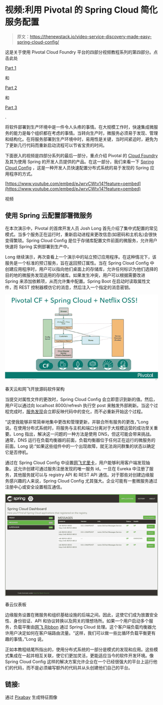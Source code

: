# 视频:利用 Pivotal 的 Spring Cloud 简化服务配置

> 原文：<https://thenewstack.io/video-service-discovery-made-easy-spring-cloud-config/>

这是关于使用 Pivotal Cloud Foundry 平台的四部分视频教程系列的第四部分。点击此处

[Part 1](https://thenewstack.io/video-get-started-pivotals-cloud-foundry-stack/)

和

[Part 2](https://thenewstack.io/video-developers-can-use-pivotals-cloud-foundry-stack/)

和

[Part 3](https://thenewstack.io/video-quickly-spin-apps-cloud-foundrys-spring-boot/)

.

将软件部署到生产环境中是一件令人头疼的事情。在大规模工作时，快速集成微服务的能力是每个组织都在考虑的事情。当转向生产时，微服务必须易于发现、管理和结构化。在将服务部署到生产环境中时，易用性是关键，当时间紧迫时，避免为了更新几行代码而重新启动流程可以节省宝贵的时间。

下面嵌入的视频是四部分系列的最后一部分，重点介绍 Pivotal 的 [Cloud Foundry](https://www.cloudfoundry.org/) 及其为使用 Spring 的开发人员提供的产品。在这一部分，我们来看一下 [Spring Cloud Config](http://cloud.spring.io/spring-cloud-config/) ，这是一种开发人员快速配置分布式系统的易于发现的 Spring 应用程序的方式。

[https://www.youtube.com/embed/eJwrvCWtv14?feature=oembed](https://www.youtube.com/embed/eJwrvCWtv14?feature=oembed)

视频

## 使用 Spring 云配置部署微服务

在本次演示中，Pivotal 的首席开发人员 Josh Long 首先介绍了集中式配置的常见模式。当多个服务正在运行时，重新启动进程来更改信息(如密码和主机名)会很快变得繁琐。Spring Cloud Config 是位于存储库配置文件前面的微服务，允许用户快速将 Spring 实例部署到生产中。

Long 继续演示，再次查看上一个演示中的站立预订应用程序。在这种情况下，该服务是一个标准的预订服务，旨在返回预订属性。当在 Spring Cloud Config 中创建应用程序时，用户可以指向他们桌面上的存储库，允许任何标识为他们选择的目的地的微服务发现适用的存储库。如果发生冲突，用户可以根据需要改进 Spring 来添加依赖项，从而允许集中配置。Spring Boot 在启动时读取属性文件，而 REST 控制器模仿它的消息，然后注入一个指定的消息密钥。

[![Spring Cloud & Netflix OSS Architecture](img/67e9a76da2434d9c7560cf4d32b5e3ec.png)](https://thenewstack.io/wp-content/uploads/2016/01/keynote-architecting-for-continuous-delivery-pivotal-cloud-platform-roadshow-35-638.jpg)

春天云和网飞开放源码软件架构

当提交对属性文件的更改时，Spring Cloud Config 会立即意识到新的值。然后，用户可以通过向 localhost 8000/refresh 执行空 post 来触发外部刷新。当这个过程完成时，[服务发现](https://thenewstack.io/how-does-service-discovery-work-in-kubernetes/)会立即反映代码中的变化，而不必重新开始这个过程。

“这使我能够非常简单地集中更改和管理更新，并联合所有服务的更改，”Long 说。在使用分布式系统时，将服务与主机和端口分离对于大规模运营的成功至关重要。Long 指出，解决这一问题的一种方法是使用 DNS，但这可能会带来挑战。通常，DNS 运行在负载均衡器的前面，负载均衡器位于任何正在运行的微服务的前面。Long 说:“如果这些组件中的一个出现故障，就无法询问群集的状态以确定它是否停机。

通过在 Spring Cloud Config 中设置[网飞尤里卡](https://github.com/Netflix/eureka)，用户能够利用客户端发现抽象。这允许创建可通过服务注册发现的唯一服务 id。一旦在 Eureka 中注册了服务，其他服务就可以与 registry API 和 REST API 通信。对于那些对创建边缘服务感兴趣的人来说，Spring Cloud Config 尤其强大。企业可能有一套微服务通过注册中心或安全设置相互通信。

[![Spring Cloud Dashboard](img/901b5a0d5452814d92326e1bbe56ce63.png)](https://thenewstack.io/wp-content/uploads/2016/01/screenshot.png)

春云仪表板

边缘服务设置在微服务和组织基础设施的后端之间。因此，这使它们成为放置安全性、身份验证、API 和协议转换以及网关的理想场所。如果一个用户启动多个服务，负载平衡由[网飞 Ribbon](https://github.com/Netflix/ribbon) 通过 Spring Cloud 处理。这个客户端负载均衡器允许用户决定如何在客户端路由流量。“这样，我们可以做一些比循环负载平衡更有趣的事情，”Long 说。

正如本教程结尾所指出的，使用分布式系统的一部分是模式的发现和应用。这些模式集成在一起并相互关联，使它们更加灵活，更能适应当今的软件开发环境。像 Spring Cloud Config 这样的解决方案允许企业在一个已经很强大的平台上运行他们的代码，而不是必须编写额外的代码并从头创建他们自己的平台。

## 链接:

通过 [Pixabay](https://pixabay.com/) 生成特征图像

<svg xmlns:xlink="http://www.w3.org/1999/xlink" viewBox="0 0 68 31" version="1.1"><title>Group</title> <desc>Created with Sketch.</desc></svg>